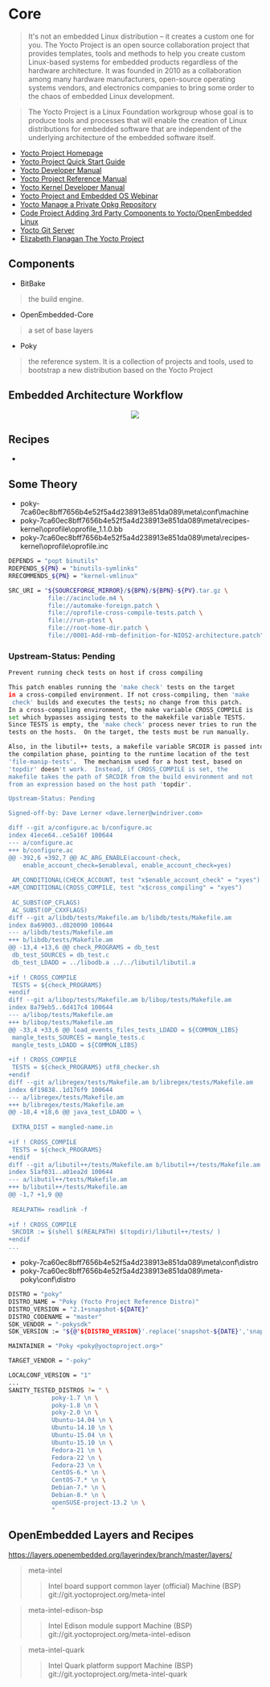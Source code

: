 # Core

> It's not an embedded Linux distribution – it creates a custom one for you. The Yocto Project is an open source collaboration project that provides templates, tools and methods to help you create custom Linux-based systems for embedded products regardless of the hardware architecture. It was founded in 2010 as a collaboration among many hardware manufacturers, open-source operating systems vendors, and electronics companies to bring some order to the chaos of embedded Linux development.

> The Yocto Project is a Linux Foundation workgroup whose goal is to produce tools and processes that will enable the creation of Linux distributions for embedded software that are independent of the underlying architecture of the embedded software itself.

- [Yocto Project Homepage](https://www.yoctoproject.org/)
- [Yocto Project Quick Start Guide](http://www.yoctoproject.org/docs/2.0/yocto-project-qs/yocto-project-qs.html)
- [Yocto Developer Manual](http://www.yoctoproject.org/docs/1.6.1/dev-manual/dev-manual.html)
- [Yocto Project Reference Manual](http://www.yoctoproject.org/docs/latest/ref-manual/ref-manual.html)
- [Yocto Kernel Developer Manual](http://www.yoctoproject.org/docs/1.6.1/kernel-dev/kernel-dev.html)
- [Yocto Project and Embedded OS Webinar](http://www.intel.com/content/www/us/en/education/university/galileo-university-curricula/yocto-project-and-embedded-os-webinar-replay.html#)
- [Yocto Manage a Private Opkg Repository](http://www.jumpnowtek.com/yocto/Managing-a-private-opkg-repository.html)
- [Code Project Adding 3rd Party Components to Yocto/OpenEmbedded Linux](http://www.codeproject.com/Articles/774826/Adding-rd-party-components-to-Yocto-OpenEmbedded-L)
- [Yocto Git Server](http://git.yoctoproject.org/)
- [Elizabeth Flanagan The Yocto Project](http://www.aosabook.org/en/yocto.html)

## Components

- BitBake
> the build engine. 

- OpenEmbedded-Core
> a set of base layers

- Poky
> the reference system. It is a collection of projects and tools, used to bootstrap a new distribution based on the Yocto Project

## Embedded Architecture Workflow

<center><img src="http://www.yoctoproject.org/docs/2.0/yocto-project-qs/figures/yocto-environment.png"></center>

## Recipes

 - [](http://recipes.yoctoproject.org/rrs/recipes/2.2/All/)

## Some Theory

- poky-7ca60ec8bff7656b4e52f5a4d238913e851da089\meta\conf\machine
- poky-7ca60ec8bff7656b4e52f5a4d238913e851da089\meta\recipes-kernel\oprofile\oprofile_1.1.0.bb
- poky-7ca60ec8bff7656b4e52f5a4d238913e851da089\meta\recipes-kernel\oprofile\oprofile.inc

```sh
DEPENDS = "popt binutils"
RDEPENDS_${PN} = "binutils-symlinks"
RRECOMMENDS_${PN} = "kernel-vmlinux"
```

```sh
SRC_URI = "${SOURCEFORGE_MIRROR}/${BPN}/${BPN}-${PV}.tar.gz \
           file://acinclude.m4 \
           file://automake-foreign.patch \
           file://oprofile-cross-compile-tests.patch \
           file://run-ptest \
           file://root-home-dir.patch \
           file://0001-Add-rmb-definition-for-NIOS2-architecture.patch"
```

### Upstream-Status: Pending

```sh
Prevent running check tests on host if cross compiling

This patch enables running the 'make check' tests on the target
in a cross-compiled environment. If not cross-compiling, then 'make
 check' builds and executes the tests; no change from this patch.
In a cross-compiling environment, the make variable CROSS_COMPILE is
set which bypasses assiging tests to the makekfile variable TESTS.
Since TESTS is empty, the 'make check' process never tries to run the
tests on the hosts.  On the target, the tests must be run manually.

Also, in the libutil++ tests, a makefile variable SRCDIR is passed into
the compilation phase, pointing to the runtime location of the test
'file-manip-tests'.  The mechanism used for a host test, based on
'topdir' doesn't work.  Instead, if CROSS_COMPILE is set, the
makefile takes the path of SRCDIR from the build environment and not
from an expression based on the host path 'topdir'.

Upstream-Status: Pending

Signed-off-by: Dave Lerner <dave.lerner@windriver.com>

diff --git a/configure.ac b/configure.ac
index 41ece64..ce5a16f 100644
--- a/configure.ac
+++ b/configure.ac
@@ -392,6 +392,7 @@ AC_ARG_ENABLE(account-check,
 	enable_account_check=$enableval, enable_account_check=yes)
 
 AM_CONDITIONAL(CHECK_ACCOUNT, test "x$enable_account_check" = "xyes")
+AM_CONDITIONAL(CROSS_COMPILE, test "x$cross_compiling" = "xyes")
 
 AC_SUBST(OP_CFLAGS)
 AC_SUBST(OP_CXXFLAGS)
diff --git a/libdb/tests/Makefile.am b/libdb/tests/Makefile.am
index 8a69003..d820090 100644
--- a/libdb/tests/Makefile.am
+++ b/libdb/tests/Makefile.am
@@ -13,4 +13,6 @@ check_PROGRAMS = db_test
 db_test_SOURCES = db_test.c
 db_test_LDADD = ../libodb.a ../../libutil/libutil.a
 
+if ! CROSS_COMPILE
 TESTS = ${check_PROGRAMS}
+endif
diff --git a/libop/tests/Makefile.am b/libop/tests/Makefile.am
index 8a79eb5..6d417c4 100644
--- a/libop/tests/Makefile.am
+++ b/libop/tests/Makefile.am
@@ -33,4 +33,6 @@ load_events_files_tests_LDADD = ${COMMON_LIBS}
 mangle_tests_SOURCES = mangle_tests.c
 mangle_tests_LDADD = ${COMMON_LIBS}
 
+if ! CROSS_COMPILE
 TESTS = ${check_PROGRAMS} utf8_checker.sh
+endif
diff --git a/libregex/tests/Makefile.am b/libregex/tests/Makefile.am
index 6f19838..1d176f9 100644
--- a/libregex/tests/Makefile.am
+++ b/libregex/tests/Makefile.am
@@ -18,4 +18,6 @@ java_test_LDADD = \
 
 EXTRA_DIST = mangled-name.in
 
+if ! CROSS_COMPILE
 TESTS = ${check_PROGRAMS}
+endif
diff --git a/libutil++/tests/Makefile.am b/libutil++/tests/Makefile.am
index 51af031..a01ea2d 100644
--- a/libutil++/tests/Makefile.am
+++ b/libutil++/tests/Makefile.am
@@ -1,7 +1,9 @@
 
 REALPATH= readlink -f
 
+if ! CROSS_COMPILE
 SRCDIR := $(shell $(REALPATH) $(topdir)/libutil++/tests/ )
+endif
...
```

- poky-7ca60ec8bff7656b4e52f5a4d238913e851da089\meta\conf\distro
- poky-7ca60ec8bff7656b4e52f5a4d238913e851da089\meta-poky\conf\distro

```sh
DISTRO = "poky"
DISTRO_NAME = "Poky (Yocto Project Reference Distro)"
DISTRO_VERSION = "2.1+snapshot-${DATE}"
DISTRO_CODENAME = "master"
SDK_VENDOR = "-pokysdk"
SDK_VERSION := "${@'${DISTRO_VERSION}'.replace('snapshot-${DATE}','snapshot')}"

MAINTAINER = "Poky <poky@yoctoproject.org>"

TARGET_VENDOR = "-poky"

LOCALCONF_VERSION = "1"
...
SANITY_TESTED_DISTROS ?= " \
            poky-1.7 \n \
            poky-1.8 \n \
            poky-2.0 \n \
            Ubuntu-14.04 \n \
            Ubuntu-14.10 \n \
            Ubuntu-15.04 \n \
            Ubuntu-15.10 \n \
            Fedora-21 \n \
            Fedora-22 \n \
            Fedora-23 \n \
            CentOS-6.* \n \
            CentOS-7.* \n \
            Debian-7.* \n \
            Debian-8.* \n \
            openSUSE-project-13.2 \n \
            "
```

## OpenEmbedded Layers and Recipes

https://layers.openembedded.org/layerindex/branch/master/layers/


> meta-intel
> > Intel board support common layer (official)
> > Machine (BSP)
> > git://git.yoctoproject.org/meta-intel 

> meta-intel-edison-bsp
> > Intel Edison module support
> > Machine (BSP)
> > git://git.yoctoproject.org/meta-intel-edison 

> meta-intel-quark
> > Intel Quark platform support
> > Machine (BSP)
> > git://git.yoctoproject.org/meta-intel-quark 

